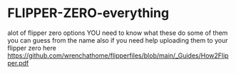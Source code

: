 # FLIPPER-ZERO-everything
alot of flipper zero options
YOU need to know what these do some of them you can guess from the name also if you need help uploading them to your flipper zero here https://github.com/wrenchathome/flipperfiles/blob/main/_Guides/How2Flipper.pdf

